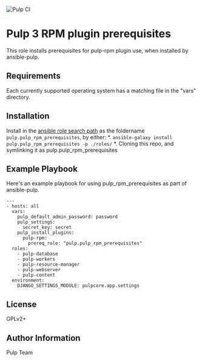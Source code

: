 ![Pulp CI](https://github.com/pulp/pulp_rpm_prerequisites/workflows/Pulp%20CI/badge.svg)

Pulp 3 RPM plugin prerequisites
===============================

This role installs prerequisites for pulp-rpm plugin use, when installed by
ansible-pulp.

Requirements
------------

Each currently supported operating system has a matching file in the "vars"
directory.

Installation
------------

Install in the [ansible role search path](https://docs.ansible.com/ansible/latest/user_guide/playbooks_reuse_roles.html#role-search-path)
as the foldername `pulp.pulp_rpm_prerequisites`, by either:
*. `ansible-galaxy install pulp.pulp_rpm_prerequisites -p ./roles/`
*. Cloning this repo, and symlinking it as pulp.pulp_rpm_prerequisites

Example Playbook
----------------

Here's an example playbook for using pulp_rpm_prerequisites as part of ansible-pulp.

    ---
    - hosts: all
      vars:
        pulp_default_admin_password: password
        pulp_settings:
          secret_key: secret
        pulp_install_plugins:
          pulp-rpm:
            prereq_role: "pulp.pulp_rpm_prerequisites"
      roles:
        - pulp-database
        - pulp-workers
        - pulp-resource-manager
        - pulp-webserver
        - pulp-content
      environment:
        DJANGO_SETTINGS_MODULE: pulpcore.app.settings

License
-------

GPLv2+

Author Information
------------------

Pulp Team
